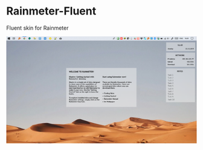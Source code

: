 # Rainmeter-Fluent
Fluent skin for Rainmeter

![Rainmeter](https://raw.githubusercontent.com/amirrammari/Rainmeter-Fluent/master/Preview.png "Preview")
